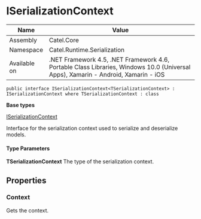 

# ISerializationContext

Name|Value
---|---
Assembly|Catel.Core
Namespace|Catel.Runtime.Serialization
Available on|.NET Framework 4.5, .NET Framework 4.6, Portable Class Libraries, Windows 10.0 (Universal Apps), Xamarin - Android, Xamarin - iOS

```
public interface ISerializationContext<TSerializationContext> : ISerializationContext where TSerializationContext : class 
```

**Base types**

[ISerializationContext](/Catel.Core\Catel\Runtime\Serialization\ISerializationContext.md)


Interface for the serialization context used to serialize and deserialize models.

#### Type Parameters

**TSerializationContext**
The type of the serialization context.



## Properties

### Context

Gets the context.




